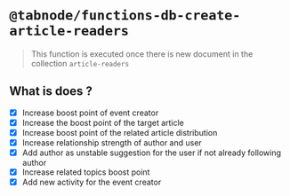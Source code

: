 # `@tabnode/functions-db-create-article-readers`

> This function is executed once there is new document in the collection `article-readers`

## What is does ?

- [x] Increase boost point of event creator
- [x] Increase the boost point of the target article
- [x] Increase boost point of the related article distribution
- [x] Increase relationship strength of author and user
- [x] Add author as unstable suggestion for the user if not already following author
- [X] Increase related topics boost point
- [x] Add new activity for the event creator